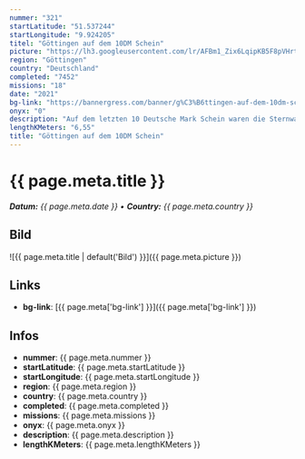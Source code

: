 ```yaml
---
nummer: "321"
startLatitude: "51.537244"
startLongitude: "9.924205"
titel: "Göttingen auf dem 10DM Schein"
picture: "https://lh3.googleusercontent.com/lr/AFBm1_Zix6LqipKB5F8pVHrt1MOqvamiTCQcYTN_bVwkghyRh2DLRauuCpN2j5k9cjOGr7VlN-kntABumVBk20nMunEIZAtc_A2DZcqsKiriJEcQZSEcbaloZ4CQPA_GhnbVpYDRtEc9WyDG9y3Yl7HQBq12jnCWEGjwXTeOPWRn2vp2UNxeeafxJ0krWiKNcTSk7drOYU7L1BuCPNCQmX8dWwLmQfIklxlDxWQMROiYKiB63kFOOJPv-dIv5hHQALH0_q56K_GDTgbva1eCb2vH4MOl8iOa0TOSIPeCVdwacb5QQYpDIPY31HyElcL-HySkAnjr3lRiF3ZfXr25EuZYM0OHt3wIb6_s_upD3Mf8FgAYFNz1XkWPv1eU_codnz4gZOqSqP6JXQ2Pr7DpRXgTkUCbQbe6UHRR0QFS8VlgYvuX8hZvnsp7aKVdI8L2SalTPYd7S1BWLvWTpQlALmsPWkBrC5UPZuvAYpHn6WN9bOpsCZt9NoHmJh9qGotBOFdnlOqvk8MsqR6fjdewtZXkVPaDLOxvLmd1OLxZWLVWRdK1_5jEmhvCPo0tl8Vcam9zK-j8cNxIiBKe89xCB-XA5uEBlcZXPt_V0OR60xhs-et1-gJhs_y6QLs5ss883MIAT6Nofr2ja1Y7KaRKPbtvQF8jeAAGVUYEti5tBo2boqC1qLQ2_C32CKdefG9LpOKdasfsFO59nvDTN8Jl-frgyt4OJDR0vuytvHcGVDEM7e_oePxY1w63i84Z31pqeKzIWp5Fq7-aJT-fNXBcsYxzI9KrYynY4jGpUvYmehSh8uwlZSzstkvfjAyDkfgHcUdmsuJeybH8C1uMHf_elrFEB4JWvm_U0iamzmZR"
region: "Göttingen"
country: "Deutschland"
completed: "7452"
missions: "18"
date: "2021"
bg-link: "https://bannergress.com/banner/g%C3%B6ttingen-auf-dem-10dm-schein-0144"
onyx: "0"
description: "Auf dem letzten 10 Deutsche Mark Schein waren die Sternwarte, die Johanniskirche, die Universitätsaula, das Rathaus, der Kirchturm von Jacobi und das Museum der Stadt Göttingen zu sehen."
lengthKMeters: "6,55"
title: "Göttingen auf dem 10DM Schein"
---
```


# {{ page.meta.title }}
_**Datum:** {{ page.meta.date }} • **Country:** {{ page.meta.country }}_

## Bild
![{{ page.meta.title | default('Bild') }}]({{ page.meta.picture }})

## Links
- **bg-link**: [{{ page.meta['bg-link'] }}]({{ page.meta['bg-link'] }})

## Infos
- **nummer**: {{ page.meta.nummer }}
- **startLatitude**: {{ page.meta.startLatitude }}
- **startLongitude**: {{ page.meta.startLongitude }}
- **region**: {{ page.meta.region }}
- **country**: {{ page.meta.country }}
- **completed**: {{ page.meta.completed }}
- **missions**: {{ page.meta.missions }}
- **onyx**: {{ page.meta.onyx }}
- **description**: {{ page.meta.description }}
- **lengthKMeters**: {{ page.meta.lengthKMeters }}

